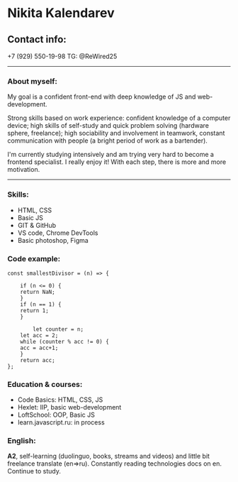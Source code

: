 # Nikita Kalendarev

## Contact info:

+7 (929) 550-19-98
TG: @ReWired25

***
### About myself:

My goal is a confident front-end with deep knowledge of JS and web-development.

Strong skills based on work experience: confident knowledge of a computer device; high skills of self-study and quick problem solving (hardware sphere, freelance); high sociability and involvement in teamwork, constant communication with people (a bright period of work as a bartender).

I'm currently studying intensively and am trying very hard to become a frontend specialist. I really enjoy it! With each step, there is more and more motivation.

***

### Skills:

* HTML, CSS
* Basic JS
* GIT & GitHub
* VS code, Chrome DevTools
* Basic photoshop, Figma

### Code example:

```
const smallestDivisor = (n) => {

  	if (n <= 0) {
	return NaN;
	}
	if (n == 1) {
	return 1;
	}

        let counter = n;
	let acc = 2;
	while (counter % acc != 0) {
	acc = acc+1;
	}
    return acc;
};
```

### Education & courses:

* Code Basics: HTML, CSS, JS
* Hexlet: IIP, basic web-development
* LoftSchool: OOP, Basic JS
* learn.javascript.ru: in process

### English:

**A2**, self-learning (duolinguo, books, streams and videos) and little bit freelance translate (en=>ru). Constantly reading technologies docs on en. Continue to study.
